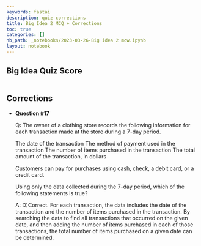 ```yaml
---
keywords: fastai
description: quiz corrections
title: Big Idea 2 MCQ + Corrections
toc: true
categories: []
nb_path: _notebooks/2023-03-26-Big idea 2 mcw.ipynb
layout: notebook
---
```


<!--
#################################################
### THIS FILE WAS AUTOGENERATED! DO NOT EDIT! ###
#################################################
# file to edit: _notebooks/2023-03-26-Big idea 2 mcw.ipynb
-->

<div class="container" id="notebook-container">
        
<div class="cell border-box-sizing text_cell rendered"><div class="inner_cell">
<div class="text_cell_render border-box-sizing rendered_html">
<h2 id="Big-Idea-Quiz-Score">Big Idea Quiz Score<a class="anchor-link" href="#Big-Idea-Quiz-Score"> </a></h2>
</div>
</div>
</div>
<div class="cell border-box-sizing text_cell rendered"><div class="inner_cell">
<div class="text_cell_render border-box-sizing rendered_html">
<p><img src="/ahadsblog/images/copied_from_nb/bi2.png" alt=""></p>

</div>
</div>
</div>
<div class="cell border-box-sizing text_cell rendered"><div class="inner_cell">
<div class="text_cell_render border-box-sizing rendered_html">
<h2 id="Corrections">Corrections<a class="anchor-link" href="#Corrections"> </a></h2><ul>
<li><p><strong>Question #17</strong></p>
<p>Q: The owner of a clothing store records the following information for each transaction made at the store during a 7-day period.</p>
<p>The date of the transaction
  The method of payment used in the transaction
  The number of items purchased in the transaction
  The total amount of the transaction, in dollars</p>
<p>Customers can pay for purchases using cash, check, a debit card, or a credit card.</p>
<p>Using only the data collected during the 7-day period, which of the following statements is true?</p>
<p>A: D)Correct. For each transaction, the data includes the date of the transaction and the number of items purchased in the transaction. By searching the data to find all transactions that occurred on the given date, and then adding the number of items purchased in each of those transactions, the total number of items purchased on a given date can be determined.</p>
</li>
</ul>

</div>
</div>
</div>
</div>
 

